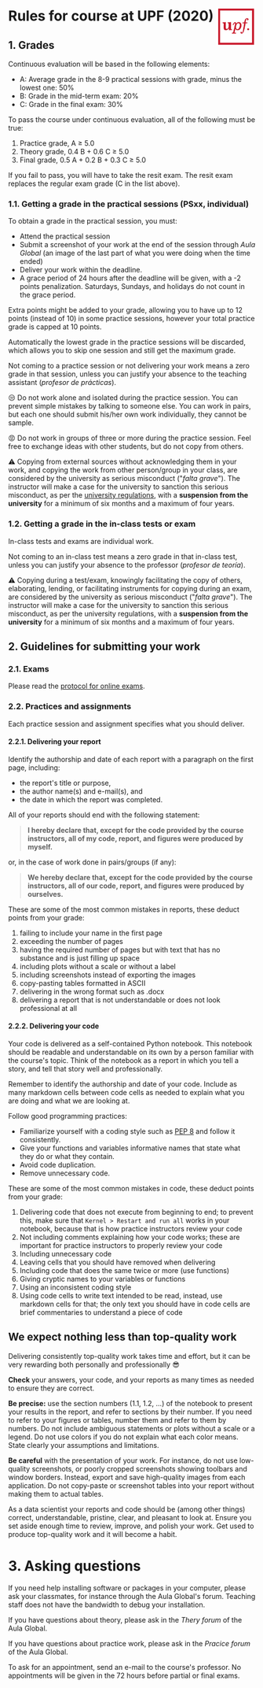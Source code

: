 # <img src="upf_logo.png" align="right" width="80"/>Rules for course at UPF (2020)

## 1. Grades

Continuous evaluation will be based in the following elements:

* A: Average grade in the 8-9 practical sessions with grade, minus the lowest one: 50%
* B: Grade in the mid-term exam: 20%
* C: Grade in the final exam: 30%

To pass the course under continuous evaluation, all of the following must be true:

1. Practice grade, A ≥ 5.0
1. Theory grade, 0.4 B + 0.6 C ≥ 5.0
1. Final grade, 0.5 A + 0.2 B + 0.3 C ≥ 5.0

If you fail to pass, you will have to take the resit exam. The resit exam replaces the regular exam grade (C in the list above).

### 1.1. Getting a grade in the practical sessions (PSxx, individual)

To obtain a grade in the practical session, you must:

* Attend the practical session
* Submit a screenshot of your work at the end of the session through *Aula Global* (an image of the last part of what you were doing when the time ended)
* Deliver your work within the deadline.
* A grace period of 24 hours after the deadline will be given, with a -2 points penalization. Saturdays, Sundays, and holidays do not count in the grace period.

Extra points might be added to your grade, allowing you to have up to 12 points (instead of 10) in some practice sessions, however your total practice grade is capped at 10 points.

Automatically the lowest grade in the practice sessions will be discarded, which allows you to skip one session and still get the maximum grade.

Not coming to a practice session or not delivering your work means a zero grade in that session, unless you can justify your absence to the teaching assistant (*profesor de prácticas*).

:unamused: Do not work alone and isolated during the practice session. You can prevent simple mistakes by talking to someone else. You can work in pairs, but each one should submit his/her own work individually, they cannot be sample.

:rage: Do not work in groups of three or more during the practice session. Feel free to exchange ideas with other students, but do not copy from others.

:warning: Copying from external sources without acknowledging them in your work, and copying the work from other person/group in your class, are considered by the university as serious misconduct ("*falta grave*"). The instructor will make a case for the university to sanction this serious misconduct, as per the [university regulations](https://seuelectronica.upf.edu/es/regim-disciplinari-dels-estudiants-de-la-universitat-pompeu-fabra), with a **suspension from the university** for a minimum of six months and a maximum of four years.

### 1.2. Getting a grade in the in-class tests or exam

In-class tests and exams are individual work.

Not coming to an in-class test means a zero grade in that in-class test, unless you can justify your absence to the professor (*profesor de teoría*).

:warning: Copying during a test/exam, knowingly facilitating the copy of others, elaborating, lending, or facilitating instruments for copying during an exam, are considered by the university as serious misconduct ("*falta grave*"). The instructor will make a case for the university to sanction this serious misconduct, as per the university regulations, with a **suspension from the university** for a minimum of six months and a maximum of four years.

## 2. Guidelines for submitting your work

### 2.1. Exams

Please read the [protocol for online exams](upf-online-exams.md).

### 2.2. Practices and assignments

Each practice session and assignment specifies what you should deliver.

#### 2.2.1. Delivering your report

Identify the authorship and date of each report with a paragraph on the first page, including:

* the report's title or purpose,
* the author name(s) and e-mail(s), and
* the date in which the report was completed.

All of your reports should end with the following statement:

> **I hereby declare that, except for the code provided by the course instructors, all of my code, report, and figures were produced by myself.**

or, in the case of work done in pairs/groups (if any):

> **We hereby declare that, except for the code provided by the course instructors, all of our code, report, and figures were produced by ourselves.**

These are some of the most common mistakes in reports, these deduct points from your grade:

1. failing to include your name in the first page
1. exceeding the number of pages
1. having the required number of pages but with text that has no substance and is just filling up space
1. including plots without a scale or without a label
1. including screenshots instead of exporting the images
1. copy-pasting tables formatted in ASCII
1. delivering in the wrong format such as .docx
1. delivering a report that is not understandable or does not look professional at all

#### 2.2.2. Delivering your code

Your code is delivered as a self-contained Python notebook. This notebook should be readable and understandable on its own by a person familiar with the course's topic. Think of the notebook as a report in which you tell a story, and tell that story well and professionally.

Remember to identify the authorship and date of your code. Include as many markdown cells between code cells as needed to explain what you are doing and what we are looking at.

Follow good programming practices:

* Familiarize yourself with a coding style such as [PEP 8](https://www.python.org/dev/peps/pep-0008/) and follow it consistently.
* Give your functions and variables informative names that state what they do or what they contain.
* Avoid code duplication.
* Remove unnecessary code.

These are some of the most common mistakes in code, these deduct points from your grade:

1. Delivering code that does not execute from beginning to end; to prevent this, make sure that ``Kernel > Restart and run all`` works in your notebook, because that is how practice instructors review your code
1. Not including comments explaining how your code works; these are important for practice instructors to properly review your code
1. Including unnecessary code
1. Leaving cells that you should have removed when delivering
1. Including code that does the same twice or more (use functions)
1. Giving cryptic names to your variables or functions
1. Using an inconsistent coding style
1. Using code cells to write text intended to be read, instead, use markdown cells for that; the only text you should have in code cells are brief commentaries to understand a piece of code

## We expect nothing less than top-quality work

Delivering consistently top-quality work takes time and effort, but it can be very rewarding both personally and professionally :sunglasses:

**Check** your answers, your code, and your reports as many times as needed to ensure they are correct.

**Be precise:** use the section numbers (1.1, 1.2, ...) of the notebook to present your results in the report, and refer to sections by their number. If you need to refer to your figures or tables, number them and refer to them by numbers. Do not include ambiguous statements or plots without a scale or a legend. Do not use colors if you do not explain what each color means. State clearly your assumptions and limitations.

**Be careful** with the presentation of your work. For instance, do not use low-quality screenshots, or poorly cropped screenshots showing toolbars and window borders. Instead, export and save high-quality images from each application. Do not copy-paste or screenshot tables into your report without making them to actual tables.

As a data scientist your reports and code should be (among other things) correct, understandable, pristine, clear, and pleasant to look at. Ensure you set aside enough time to review, improve, and polish your work. Get used to produce top-quality work and it will become a habit.

# 3. Asking questions

If you need help installing software or packages in your computer, please ask your classmates, for instance through the Aula Global's forum. Teaching staff does not have the bandwidth to debug your installation.

If you have questions about theory, please ask in the *Thery forum* of the Aula Global.

If you have questions about practice work, please ask in the *Pracice forum* of the Aula Global.

To ask for an appointment, send an e-mail to the course's professor. No appointments will be given in the 72 hours before partial or final exams.
